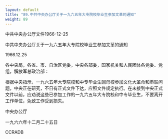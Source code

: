 ```yaml
---
layout: default
title: "89.中共中央办公厅关于一九六五年大专院校毕业生参加文革的通知"
weight: 89
---
```


中共中央办公厅文件1966-12-25

中共中央办公厅关于一九六五年大专院校毕业生参加文革的通知

1966.12.25

各中央局，各省、市、自治区党委，中央各部委，国家机关和人民团体各党委、党组，解放军总政治部：

根据中央指示，一九六五年大专院校和中专毕业生回母校参加文化大革命和串联问题，中央正在研究，不日有正式文件下达，应照文件规定执行。在未接到中央正式文件以前，应劝说这些已参加工作的一九六五年大专院校和中专毕业生，不要离开工作单位，免致工作受到损失。

中央办公厅

一九六六年十二月二十五日

CCRADB

